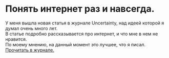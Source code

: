 # Понять интернет раз и навсегда.
У меня вышла новая статья в журнале Uncertainty, над идеей которой я думал очень много лет.  
В статье подробно рассказывается про интернет, и что мне в нем не нравится.  
По моему мнению, на данный момент это лучшее, что я писал.  
[Прочитать в журнале.](https://uncertaintyjournal.github.io/)
